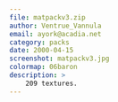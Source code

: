 ```yaml
---
file: matpackv3.zip
author: Ventrue_Vannula
email: ayork@acadia.net
category: packs
date: 2000-04-15
screenshot: matpackv3.jpg
colormap: 06baron
description: >
    209 textures.
---
```

